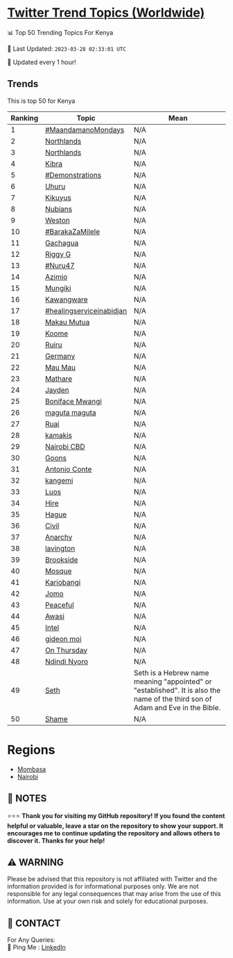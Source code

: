 [Twitter Trend Topics (Worldwide)](https://github.com/ErcinDedeoglu/Twitter-Trend-Topics)
==========


📊 Top 50 Trending Topics For Kenya

📆 Last Updated: `2023-03-28 02:33:01 UTC`

🔧 Updated every 1 hour!


## Trends

This is top 50 for Kenya

| Ranking | Topic | Mean |
| ------- | ------------ | ------------ |
| 1 | [#MaandamanoMondays](http://twitter.com/search?q=%23MaandamanoMondays) | N/A |
| 2 | [Northlands](http://twitter.com/search?q=Northlands) | N/A |
| 3 | [Northlands](http://twitter.com/search?q=Northlands) | N/A |
| 4 | [Kibra](http://twitter.com/search?q=Kibra) | N/A |
| 5 | [#Demonstrations](http://twitter.com/search?q=%23Demonstrations) | N/A |
| 6 | [Uhuru](http://twitter.com/search?q=Uhuru) | N/A |
| 7 | [Kikuyus](http://twitter.com/search?q=Kikuyus) | N/A |
| 8 | [Nubians](http://twitter.com/search?q=Nubians) | N/A |
| 9 | [Weston](http://twitter.com/search?q=Weston) | N/A |
| 10 | [#BarakaZaMilele](http://twitter.com/search?q=%23BarakaZaMilele) | N/A |
| 11 | [Gachagua](http://twitter.com/search?q=Gachagua) | N/A |
| 12 | [Riggy G](http://twitter.com/search?q=Riggy+G) | N/A |
| 13 | [#Nuru47](http://twitter.com/search?q=%23Nuru47) | N/A |
| 14 | [Azimio](http://twitter.com/search?q=Azimio) | N/A |
| 15 | [Mungiki](http://twitter.com/search?q=Mungiki) | N/A |
| 16 | [Kawangware](http://twitter.com/search?q=Kawangware) | N/A |
| 17 | [#healingserviceinabidjan](http://twitter.com/search?q=%23healingserviceinabidjan) | N/A |
| 18 | [Makau Mutua](http://twitter.com/search?q=Makau+Mutua) | N/A |
| 19 | [Koome](http://twitter.com/search?q=Koome) | N/A |
| 20 | [Ruiru](http://twitter.com/search?q=Ruiru) | N/A |
| 21 | [Germany](http://twitter.com/search?q=Germany) | N/A |
| 22 | [Mau Mau](http://twitter.com/search?q=Mau+Mau) | N/A |
| 23 | [Mathare](http://twitter.com/search?q=Mathare) | N/A |
| 24 | [Jayden](http://twitter.com/search?q=Jayden) | N/A |
| 25 | [Boniface Mwangi](http://twitter.com/search?q=Boniface+Mwangi) | N/A |
| 26 | [maguta maguta](http://twitter.com/search?q=maguta+maguta) | N/A |
| 27 | [Ruai](http://twitter.com/search?q=Ruai) | N/A |
| 28 | [kamakis](http://twitter.com/search?q=kamakis) | N/A |
| 29 | [Nairobi CBD](http://twitter.com/search?q=Nairobi+CBD) | N/A |
| 30 | [Goons](http://twitter.com/search?q=Goons) | N/A |
| 31 | [Antonio Conte](http://twitter.com/search?q=Antonio+Conte) | N/A |
| 32 | [kangemi](http://twitter.com/search?q=kangemi) | N/A |
| 33 | [Luos](http://twitter.com/search?q=Luos) | N/A |
| 34 | [Hire](http://twitter.com/search?q=Hire) | N/A |
| 35 | [Hague](http://twitter.com/search?q=Hague) | N/A |
| 36 | [Civil](http://twitter.com/search?q=Civil) | N/A |
| 37 | [Anarchy](http://twitter.com/search?q=Anarchy) | N/A |
| 38 | [lavington](http://twitter.com/search?q=lavington) | N/A |
| 39 | [Brookside](http://twitter.com/search?q=Brookside) | N/A |
| 40 | [Mosque](http://twitter.com/search?q=Mosque) | N/A |
| 41 | [Kariobangi](http://twitter.com/search?q=Kariobangi) | N/A |
| 42 | [Jomo](http://twitter.com/search?q=Jomo) | N/A |
| 43 | [Peaceful](http://twitter.com/search?q=Peaceful) | N/A |
| 44 | [Awasi](http://twitter.com/search?q=Awasi) | N/A |
| 45 | [Intel](http://twitter.com/search?q=Intel) | N/A |
| 46 | [gideon moi](http://twitter.com/search?q=gideon+moi) | N/A |
| 47 | [On Thursday](http://twitter.com/search?q=On+Thursday) | N/A |
| 48 | [Ndindi Nyoro](http://twitter.com/search?q=Ndindi+Nyoro) | N/A |
| 49 | [Seth](http://twitter.com/search?q=Seth) | Seth is a Hebrew name meaning "appointed" or "established". It is also the name of the third son of Adam and Eve in the Bible. |
| 50 | [Shame](http://twitter.com/search?q=Shame) | N/A |



# Regions

* [Mombasa](</Kenya/Mombasa.md>)
* [Nairobi](</Kenya/Nairobi.md>)



## 📝 NOTES

⭐⭐⭐ **Thank you for visiting my GitHub repository! If you found the content helpful or valuable, leave a star on the repository to show your support. It encourages me to continue updating the repository and allows others to discover it. Thanks for your help!**


## ⚠️ WARNING

Please be advised that this repository is not affiliated with Twitter and the information provided is for informational purposes only. We are not responsible for any legal consequences that may arise from the use of this information. Use at your own risk and solely for educational purposes.


## 📨 CONTACT

 For Any Queries:  
            🏓 Ping Me : [LinkedIn](https://www.linkedin.com/in/ercindedeoglu/)
